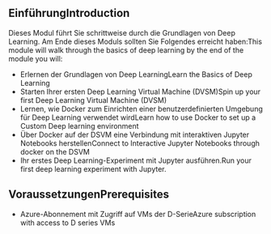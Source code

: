 ## <a name="introduction"></a><span data-ttu-id="c6ef6-101">Einführung</span><span class="sxs-lookup"><span data-stu-id="c6ef6-101">Introduction</span></span> 

<span data-ttu-id="c6ef6-102">Dieses Modul führt Sie schrittweise durch die Grundlagen von Deep Learning. Am Ende dieses Moduls sollten Sie Folgendes erreicht haben:</span><span class="sxs-lookup"><span data-stu-id="c6ef6-102">This module will walk through the basics of deep learning by the end of the module you will:</span></span>

- <span data-ttu-id="c6ef6-103">Erlernen der Grundlagen von Deep Learning</span><span class="sxs-lookup"><span data-stu-id="c6ef6-103">Learn the Basics of Deep Learning</span></span>
- <span data-ttu-id="c6ef6-104">Starten Ihrer ersten Deep Learning Virtual Machine (DVSM)</span><span class="sxs-lookup"><span data-stu-id="c6ef6-104">Spin up your first Deep Learning Virtual Machine (DVSM)</span></span>
- <span data-ttu-id="c6ef6-105">Lernen, wie Docker zum Einrichten einer benutzerdefinierten Umgebung für Deep Learning verwendet wird</span><span class="sxs-lookup"><span data-stu-id="c6ef6-105">Learn how to use Docker to set up a Custom Deep learning environment</span></span>
- <span data-ttu-id="c6ef6-106">Über Docker auf der DSVM eine Verbindung mit interaktiven Jupyter Notebooks herstellen</span><span class="sxs-lookup"><span data-stu-id="c6ef6-106">Connect to Interactive Jupyter Notebooks through docker on the DSVM</span></span>
- <span data-ttu-id="c6ef6-107">Ihr erstes Deep Learning-Experiment mit Jupyter ausführen.</span><span class="sxs-lookup"><span data-stu-id="c6ef6-107">Run your first deep learning experiment with Jupyter.</span></span>

## <a name="prerequisites"></a><span data-ttu-id="c6ef6-108">Voraussetzungen</span><span class="sxs-lookup"><span data-stu-id="c6ef6-108">Prerequisites</span></span>

<!---TODO: Update for sandbox?--->
- <span data-ttu-id="c6ef6-109">Azure-Abonnement mit Zugriff auf VMs der D-Serie</span><span class="sxs-lookup"><span data-stu-id="c6ef6-109">Azure subscription with access to D series VMs</span></span> 